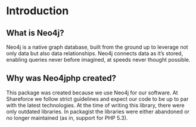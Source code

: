 # Introduction

## What is Neo4j?

Neo4j is a native graph database, built from the ground up to leverage not only data but also data relationships. Neo4j
connects data as it’s stored, enabling queries never before imagined, at speeds never thought possible.

## Why was Neo4jphp created?

This package was created because we use Neo4j for our software. At Shareforce we follow strict
guidelines and expect our code to be up to par with the latest technologies. At the time of writing this library, there
were only outdated libraries. In packagist the libraries were either abandoned or no longer maintained (as in, support
for PHP 5.3).
